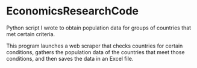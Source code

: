 # EconomicsResearchCode
Python script I wrote to obtain population data for groups of countries that met certain criteria.

This program launches a web scraper that checks countries for certain conditions, gathers the population data of the countries that meet those conditions, and then saves the data in an Excel file.

